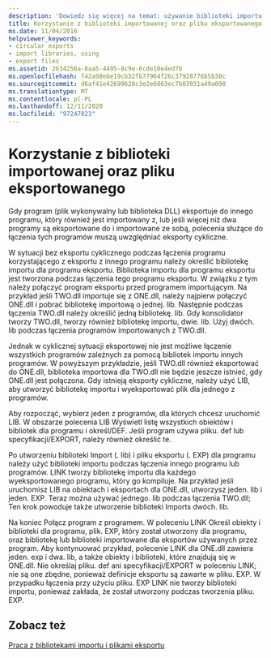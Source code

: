 ```yaml
---
description: 'Dowiedz się więcej na temat: używanie biblioteki importu i pliku eksportu'
title: Korzystanie z biblioteki importowanej oraz pliku eksportowanego
ms.date: 11/04/2016
helpviewer_keywords:
- circular exports
- import libraries, using
- export files
ms.assetid: 2634256a-8aa5-4495-8c9e-6cde10e4ed76
ms.openlocfilehash: f42a98ebe19cb32fb77964f26c37928776b5b30c
ms.sourcegitcommit: d6af41e42699628c3e2e6063ec7b03931a49a098
ms.translationtype: MT
ms.contentlocale: pl-PL
ms.lasthandoff: 12/11/2020
ms.locfileid: "97247023"
---
```

# <a name="using-an-import-library-and-export-file"></a>Korzystanie z biblioteki importowanej oraz pliku eksportowanego

Gdy program (plik wykonywalny lub biblioteka DLL) eksportuje do innego programu, który również jest importowany z, lub jeśli więcej niż dwa programy są eksportowane do i importowane ze sobą, polecenia służące do łączenia tych programów muszą uwzględniać eksporty cykliczne.

W sytuacji bez eksportu cyklicznego podczas łączenia programu korzystającego z eksportu z innego programu należy określić bibliotekę importu dla programu eksportu. Biblioteka importu dla programu eksportu jest tworzona podczas łączenia tego programu eksportu. W związku z tym należy połączyć program eksportu przed programem importującym. Na przykład jeśli TWO.dll importuje się z ONE.dll, należy najpierw połączyć ONE.dll i pobrać bibliotekę importową o jednej. lib. Następnie podczas łączenia TWO.dll należy określić jedną bibliotekę. lib. Gdy konsolidator tworzy TWO.dll, tworzy również bibliotekę importu, dwie. lib. Użyj dwóch. lib podczas łączenia programów importowanych z TWO.dll.

Jednak w cyklicznej sytuacji eksportowej nie jest możliwe łączenie wszystkich programów zależnych za pomocą bibliotek importu innych programów. W powyższym przykładzie, jeśli TWO.dll również eksportować do ONE.dll, biblioteka importowa dla TWO.dll nie będzie jeszcze istnieć, gdy ONE.dll jest połączona. Gdy istnieją eksporty cykliczne, należy użyć LIB, aby utworzyć bibliotekę importu i wyeksportować plik dla jednego z programów.

Aby rozpocząć, wybierz jeden z programów, dla których chcesz uruchomić LIB. W obszarze polecenia LIB Wyświetl listę wszystkich obiektów i bibliotek dla programu i określ/DEF. Jeśli program używa pliku. def lub specyfikacji/EXPORT, należy również określić te.

Po utworzeniu biblioteki Import (. lib) i pliku eksportu (. EXP) dla programu należy użyć biblioteki importu podczas łączenia innego programu lub programów. LINK tworzy bibliotekę importu dla każdego wyeksportowanego programu, który go kompiluje. Na przykład jeśli uruchomisz LIB na obiektach i eksportach dla ONE.dll, utworzysz jeden. lib i jeden. EXP. Teraz można używać jednego. lib podczas łączenia TWO.dll; Ten krok powoduje także utworzenie biblioteki Imports dwóch. lib.

Na koniec Połącz program z programem. W poleceniu LINK Określ obiekty i biblioteki dla programu, plik. EXP, który został utworzony dla programu, oraz bibliotekę lub biblioteki importowane dla eksportów używanych przez program. Aby kontynuować przykład, polecenie LINK dla ONE.dll zawiera jeden. exp i dwa. lib, a także obiekty i biblioteki, które znajdują się w ONE.dll. Nie określaj pliku. def ani specyfikacji/EXPORT w poleceniu LINK; nie są one zbędne, ponieważ definicje eksportu są zawarte w pliku. EXP. W przypadku łączenia przy użyciu pliku. EXP LINK nie tworzy biblioteki importu, ponieważ zakłada, że został utworzony podczas tworzenia pliku. EXP.

## <a name="see-also"></a>Zobacz też

[Praca z bibliotekami importu i plikami eksportu](working-with-import-libraries-and-export-files.md)
